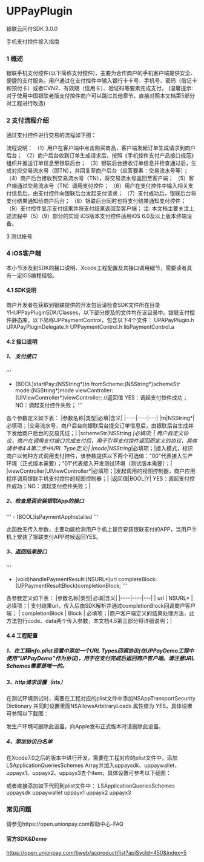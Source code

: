 # UPPayPlugin
银联云闪付SDK 3.0.0


手机支付控件接入指南  


### 1    概述
银联手机支付控件(以下简称支付控件)，主要为合作商户的手机客户端提供安全、便捷的支付服务。用户通过在支付控件中输入银行卡卡号、手机号、密码（借记卡和预付卡）或者CVN2、有效期（信用卡）、验证码等要素完成支付。
(温馨提示: 对于使用中国银联老版支付控件商户可以跳过其他章节，直接对照本文档第5部分对工程进行改造)

### 2    支付流程介绍
通过支付控件进行交易的流程如下图：


流程说明：
（1）用户在客户端中点击购买商品，客户端发起订单生成请求到商户后台；
（2）商户后台收到订单生成请求后，按照《手机控件支付产品接口规范》组织并推送订单信息至银联后台；
（3）银联后台接收订单信息并检查通过后，生成对应交易流水号（即TN），并回复至商户后台（应答要素：交易流水号等）；
（4）商户后台接收到交易流水号（TN），将交易流水号返回至客户端；
（5）客户端通过交易流水号（TN）调用支付控件；
（6）用户在支付控件中输入相关支付信息后，由支付控件向银联后台发起支付请求；
（7）支付成功后，银联后台将支付结果通知给商户后台；
（8）银联后台同时也将支付结果通知支付控件；
（9）支付控件显示支付结果并将支付结果返回至客户端；
注: 本文档主要关注上述流程中（5）（9）部分的实现
iOS版本支付控件适用iOS 6.0及以上版本终端设备。

3    测试帐号

### 4    iOS客户端
本小节涉及到SDK的接口说明、Xcode工程配置及其接口调用细节，需要读者具有一定iOS编程经验。
#### 4.1    SDK说明
商户开发者在获取到银联提供的开发包后请检查SDK文件所在目录YHUPPayPluginSDK/Classes，以下部分提及的文件均在该目录中。银联支付控件静态库，以下简称UPPaymentControl，包含以下4个文件：
UPAPayPlugin.h
UPAPayPluginDelegate.h
UPPaymentControl.h
libPaymentControl.a

#### 4.2    接口说明
##### 1、    支付接口

'''
- (BOOL)startPay:(NSString*)tn fromScheme:(NSString*)schemeStr mode:(NSString*)mode viewController:(UIViewController*)viewController; //返回值 YES：调起支付控件成功；NO：调起支付控件失败；
'''

各个参数定义如下表：
|参数名称|类型|必填|含义|
|----|----|---|
|tn|NSString*|必填项；|交易流水号，商户后台向银联后台提交订单信息后，由银联后台生成并下发给商户后台的交易凭证；| 
|schemeStr|NSString *|必填项; | 商户自定义协议，商户在调用支付接口完成支付后，用于引导支付控件返回而定义的协议，具体请参考4.4第二步中URL Type定义;|
|mode|NSString*|必填项；|接入模式，标识商户以何种方式调用支付控件，该参数提供以下两个可选值："00"代表接入生产环境（正式版本需要）；"01"代表接入开发测试环境（测试版本需要）；|
|viewController|UIViewController*|必填项；|发起调用的视图控制器，商户应用程序调用银联手机支付控件的视图控制器；|
|返回值|BOOL|Y| YES：调起支付控件成功；NO：调起支付控件失败；|

##### 2、检查是否安装银联App的接口

''' - (BOOL)isPaymentAppInstalled '''

此函数无传入参数，主要功能检测用户手机上是否安装银联支付的APP，当用户手机上安装了银联支付APP时候返回YES。


##### 3、返回结果接口

'''
- (void)handlePaymentResult:(NSURL*)url completeBlock:(UPPaymentResultBlock)completionBlock;
'''
 
各参数定义如下表：
|参数名称|类型|必填|含义|
|----|----|---|
| url | NSURL* |必填项；| 支付结果url，传入后由SDK解析并通过completionBlock回调商户客户端；
| completionBlock | Block | 必填项；|商户客户端定义的结果处理方法，此方法包行code、data两个传入参数，本文档4.5第三部分将详细说明；|



#### 4.4    工程配置
##### 1、在工程info.plist设置中添加一个URL Types回调协议(在UPPayDemo工程中使用“UPPayDemo”作为协议)，用于在支付完成后返回商户客户端。请注意URL Schemes需要是唯一的。

##### 3、http请求设置（ats）
在测试环境测试时，需要在工程对应的plist文件中添加NSAppTransportSecurity  Dictionary 并同时设置里面NSAllowsArbitraryLoads 属性值为 YES，具体设置可参照以下截图：

发生产环境可删除此设置。向Apple发布正式版本时请删除此设置。

##### 4、添加协议白名单
在Xcode7.0之后的版本中进行开发，需要在工程对应的plist文件中，添加LSApplicationQueriesSchemes  Array并加入uppaysdk、uppaywallet、uppayx1、uppayx2、uppayx3五个item，具体设置可参考以下截图：

或者直接添加如下代码到plist文件中：
<key>LSApplicationQueriesSchemes</key>
<array>
<string>uppaysdk</string>
<string>uppaywallet</string>
<string>uppayx1</string>
<string>uppayx2</string>
<string>uppayx3</string>
</array>

### 常见问题
请参见https://open.unionpay.com帮助中心-FAQ

#### 官方SDK&Demo
https://open.unionpay.com/tjweb/acproduct/list?apiSvcId=450&index=5
